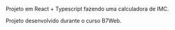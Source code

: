 Projeto em React + Typescript fazendo uma calculadora de IMC.

Projeto desenvolvido durante o curso B7Web.